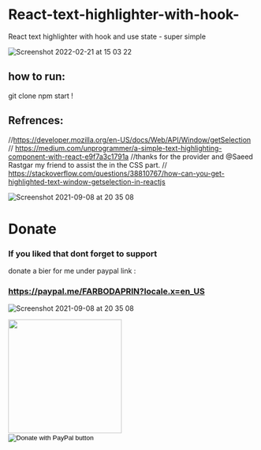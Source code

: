 # React-text-highlighter-with-hook-
React text highlighter with hook and use state - super simple

![Screenshot 2022-02-21 at 15 03 22](https://user-images.githubusercontent.com/17232450/154971324-566f96e8-955e-4cf2-8633-32739840073a.png)

## how to run:

git clone 
npm start ! 


## Refrences:
//https://developer.mozilla.org/en-US/docs/Web/API/Window/getSelection
// https://medium.com/unprogrammer/a-simple-text-highlighting-component-with-react-e9f7a3c1791a
//thanks for the provider and @Saeed Rastgar my friend to assist the in the CSS part.
// https://stackoverflow.com/questions/38810767/how-can-you-get-highlighted-text-window-getselection-in-reactjs



![Screenshot 2021-09-08 at 20 35 08](https://user-images.githubusercontent.com/17232450/132565783-4d857ff6-6ff9-47b4-81b5-a52f2283e55c.png)


# Donate

### If you liked that dont forget to support
donate a bier for me under paypal link :

### https://paypal.me/FARBODAPRIN?locale.x=en_US


![Screenshot 2021-09-08 at 20 35 08](https://user-images.githubusercontent.com/17232450/132565783-4d857ff6-6ff9-47b4-81b5-a52f2283e55c.png)


<img src="https://user-images.githubusercontent.com/17232450/132566016-c716891f-8bdc-43c3-b057-854d9d244ee0.jpg" width= "230px">

<form action="https://www.paypal.com/donate" method="post" target="_top">
<input type="hidden" name="hosted_button_id" value="KZCP6RUTYSS44" />
<input type="image" src="https://paypal.me/FARBODAPRIN?locale.x=en_US" border="0" name="submit" title="PayPal - The safer, easier way to pay online!" alt="Donate with PayPal button" />
<img alt="" border="0" src="https://paypal.me/FARBODAPRIN?locale.x=en_US" width="1" height="1" />
</form>
